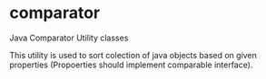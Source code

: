 comparator
==========

Java Comparator Utility classes

This utility is used to sort colection of java objects based on given properties (Propoerties should implement comparable interface).
